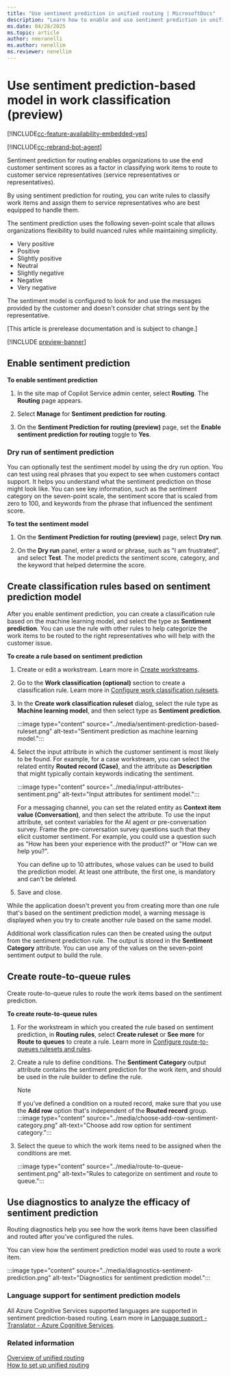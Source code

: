 ```yaml
---
title: "Use sentiment prediction in unified routing | MicrosoftDocs"
description: "Learn how to enable and use sentiment prediction in unified routing in Customer Service."
ms.date: 04/28/2025
ms.topic: article
author: neeranelli
ms.author: nenellim
ms.reviewer: nenellim
---
```


# Use sentiment prediction-based model in work classification (preview)

[!INCLUDE[cc-feature-availability-embedded-yes](../../includes/cc-feature-availability-embedded-yes.md)]

[!INCLUDE[cc-rebrand-bot-agent](../../includes/cc-rebrand-bot-agent.md)]

Sentiment prediction for routing enables organizations to use the end customer sentiment scores as a factor in classifying work items to route to customer service representatives (service representatives or representatives).

By using sentiment prediction for routing, you can write rules to classify work items and assign them to service representatives who are best equipped to handle them.

The sentiment prediction uses the following seven-point scale that allows organizations flexibility to build nuanced rules while maintaining simplicity.

- Very positive
- Positive
- Slightly positive
- Neutral
- Slightly negative
- Negative
- Very negative

The sentiment model is configured to look for and use the messages provided by the customer and doesn't consider chat strings sent by the representative.

[This article is prerelease documentation and is subject to change.]

[!INCLUDE [preview-banner](../../../shared-content/shared/preview-includes/preview-note.md)]

## Enable sentiment prediction

**To enable sentiment prediction**

1. In the site map of Copilot Service admin center, select **Routing**. The **Routing** page appears.

2. Select **Manage** for **Sentiment prediction for routing**.

3. On the **Sentiment Prediction for routing (preview)** page, set the **Enable sentiment prediction for routing** toggle to **Yes**.

### Dry run of sentiment prediction

You can optionally test the sentiment model by using the dry run option. You can test using real phrases that you expect to see when customers contact support. It helps you understand what the sentiment prediction on those might look like. You can see key information, such as the sentiment category on the seven-point scale, the sentiment score that is scaled from zero to 100, and keywords from the phrase that influenced the sentiment score.

**To test the sentiment model**

1. On the **Sentiment Prediction for routing (preview)** page, select **Dry run**.

2. On the **Dry run** panel, enter a word or phrase, such as "I am frustrated", and select **Test**. The model predicts the sentiment score, category, and the keyword that helped determine the score.


## Create classification rules based on sentiment prediction model

After you enable sentiment prediction, you can create a classification rule based on the machine learning model, and select the type as **Sentiment prediction**. You can use the rule with other rules to help categorize the work items to be routed to the right representatives who will help with the customer issue.

**To create a rule based on sentiment prediction**

1. Create or edit a workstream. Learn more in [Create workstreams](create-workstreams.md).

2. Go to the **Work classification (optional)** section to create a classification rule. Learn more in [Configure work classification rulesets](configure-work-classification.md).

3. In the **Create work classification ruleset** dialog, select the rule type as **Machine learning model**, and then select type as **Sentiment prediction**.

    :::image type="content" source="../media/sentiment-prediction-based-ruleset.png" alt-text="Sentiment prediction as machine learning model.":::

4. Select the input attribute in which the customer sentiment is most likely to be found. For example, for a case workstream, you can select the related entity **Routed record (Case)**, and the attribute as **Description** that might typically contain keywords indicating the sentiment.

    :::image type="content" source="../media/input-attributes-sentiment.png" alt-text="Input attributes for sentiment model.":::

    For a messaging channel, you can set the related entity as **Context item value (Conversation)**, and then select the attribute. To use the input attribute, set context variables for the AI agent or pre-conversation survey. Frame the pre-conversation survey questions such that they elicit customer sentiment. For example, you could use a question such as "How has been your experience with the product?" or "How can we help you?".

    You can define up to 10 attributes, whose values can be used to build the prediction model. At least one attribute, the first one, is mandatory and can't be deleted.

5. Save and close.

While the application doesn't prevent you from creating more than one rule that's based on the sentiment prediction model, a warning message is displayed when you try to create another rule based on the same model.

Additional work classification rules can then be created using the output from the sentiment prediction rule. The output is stored in the **Sentiment Category** attribute. You can use any of the values on the seven-point sentiment output to build the rule.

## Create route-to-queue rules

Create route-to-queue rules to route the work items based on the sentiment prediction.

**To create route-to-queue rules**

1. For the workstream in which you created the rule based on sentiment prediction, in **Routing rules**, select **Create ruleset** or **See more** for **Route to queues** to create a rule. Learn more in [Configure route-to-queues rulesets and rules](configure-route-to-queue-rules.md).

2. Create a rule to define conditions. The **Sentiment Category** output attribute contains the sentiment prediction for the work item, and should be used in the rule builder to define the rule.
   
   > [!NOTE]
   > If you've defined a condition on a routed record, make sure that you use the **Add row** option that's independent of the **Routed record** group.
   > :::image type="content" source="../media/choose-add-row-sentiment-category.png" alt-text="Choose add row option for sentiment category.":::

3. Select the queue to which the work items need to be assigned when the conditions are met.

    :::image type="content" source="../media/route-to-queue-sentiment.png" alt-text="Rules to categorize on sentiment and route to queue.":::

## Use diagnostics to analyze the efficacy of sentiment prediction

Routing diagnostics help you see how the work items have been classified and routed after you've configured the rules.

You can view how the sentiment prediction model was used to route a work item.

:::image type="content" source="../media/diagnostics-sentiment-prediction.png" alt-text="Diagnostics for sentiment prediction model.":::

### Language support for sentiment prediction models

All Azure Cognitive Services supported languages are supported in sentiment prediction-based routing. Learn more in [Language support - Translator - Azure Cognitive Services](/azure/cognitive-services/translator/language-support).

### Related information

[Overview of unified routing](overview-unified-routing.md)  
[How to set up unified routing](set-up-routing-process.md)  



